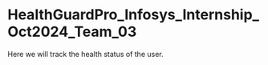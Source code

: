 # HealthGuardPro_Infosys_Internship_Oct2024_Team_03
Here we will track the health status of the user.
